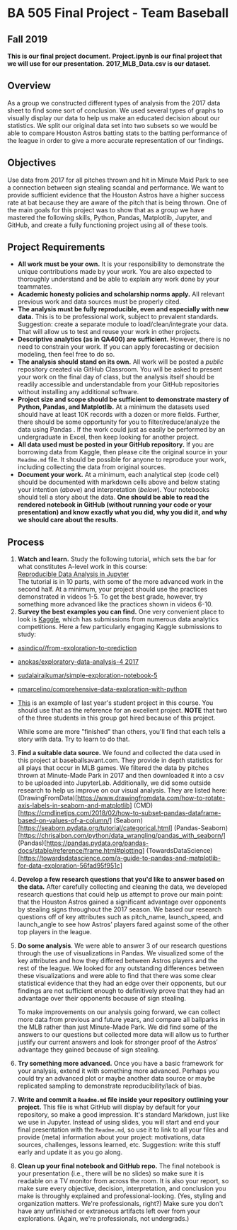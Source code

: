 # BA 505 Final Project - Team Baseball
## Fall 2019
__This is our final project document.__
__Project.ipynb is our final project that we will use for our presentation.__
__2017_MLB_Data.csv is our dataset.__

## Overview
As a group we constructed different types of analysis from the 2017 data sheet to find some sort of conclusion. We used several types of graphs to visually display our data to help us make an educated decision about our statistics. We split our original data set into two subsets so we would be able to compare Houston Astros batting stats to the batting performance of the league in order to give a more accurate representation of our findings.

## Objectives
Use data from 2017 for all pitches thrown and hit in Minute Maid Park to see a connection between sign stealing scandal and performance. We want to provide sufficient evidence that the Houston Astros have a higher success rate at bat because they are aware of the pitch that is being thrown. One of the main goals for this project was to show that as a group we have mastered the following skills, Python, Pandas, Matplotlib, Jupyter, and GitHub, and create a fully functioning project using all of these tools. 


## Project Requirements
* **All work must be your own.** It is your responsibility to demonstrate the unique contributions made by your work. You are also expected to thoroughly understand and be able to explain any work done by your teammates.
* **Academic honesty policies and scholarship norms apply.** All relevant previous work and data sources must be properly cited.
* **The analysis must be fully reproducible, even and especially with new data.** This is to be professional work, subject to prevalent standards. Suggestion: create a separate module to load/clean/integrate your data. That will allow us to test and reuse your work in other projects.
* **Descriptive analytics (as in QA400) are sufficient.** However, there is no need to constrain your work. If you can apply forecasting or decision modeling, then feel free to do so.
* **The analysis should stand on its own.** All work will be posted a *public* repository created via GitHub Classroom. You will be asked to present your work on the final day of class, but the analysis itself should be readily accessible and understandable from your GitHub repositories without installing any additional software.
* **Project size and scope should be sufficient to demonstrate mastery of Python, Pandas, and Matplotlib.** At a minimum the datasets used should have at least 10K records with a dozen or more fields. Further, there should be some opportunity for you to filter/reduce/analyze the data using Pandas . If the work could just as easily be performed by an undergraduate in Excel, then keep looking for another project.
* **All data used must be posted in your GitHub repository.** If you are borrowing data from Kaggle, then please cite the original source in your `Readme.md` file. It should be possible for anyone to reproduce your work, including collecting the data from original sources.
* **Document your work.** At a minimum, each analytical step (code cell) should be documented with markdown cells above and below stating your intention (_above_) and interpretation (_below_). Your notebooks should tell a story about the data. **One should be able to read the rendered notebook in GitHub (without running your code or your presentation) and know exactly what you did, why you did it, and why we should care about the results.**

## Process  

1. **Watch and learn.** Study the following tutorial, which sets the bar for what constitutes A-level work in this course:  
[Reproducible Data Analysis in Jupyter](https://jakevdp.github.io/blog/2017/03/03/reproducible-data-analysis-in-jupyter)  
The tutorial is in 10 parts, with some of the more advanced work in the second half. At a minimum, your project should use the practices demonstrated in videos 1-5. To get the best grade, however, try something more advanced like the practices shown in videos 6-10.  
2. **Survey the best examples you can find.** One very convenient place to look is [Kaggle](https://kaggle.com), which has submissions from numerous data analytics competitions. Here a few particularly engaging Kaggle submissions to study:
  * [asindico//from-exploration-to-prediction](https://www.kaggle.com/asindico/from-exploration-to-prediction)
  * [anokas/exploratory-data-analysis-4 2017](https://www.kaggle.com/anokas/exploratory-data-analysis-4)
  * [sudalairajkumar/simple-exploration-notebook-5](https://www.kaggle.com/sudalairajkumar/simple-exploration-notebook-5)
  * [pmarcelino/comprehensive-data-exploration-with-python](https://www.kaggle.com/pmarcelino/comprehensive-data-exploration-with-python)
  * [This](https://github.com/fairfield-university-ba505-fall2018/final-project-filip-s-angels) is an example of last year's student project in this course. You should use that as the reference for an excellent project. __NOTE__ that two of the three students in this group got hired because of this project.

      While some are more "finished" than others, you'll find that each tells a story with data. Try to learn to do that.  

3. **Find a suitable data source.** We found and collected the data used in this project at baseballsavant.com. They provide in depth statistics for all plays that occur in MLB games. We filtered the data by pitches thrown at Minute-Made Park in 2017 and then downloaded it into a csv to be uploaded into JupyterLab. 
    Additionally, we did some outside research to help us improve on our visual analysis. They are listed here:
    (DrawingFromData)[https://www.drawingfromdata.com/how-to-rotate-axis-labels-in-seaborn-and-matplotlib]
    (CMD)[https://cmdlinetips.com/2018/02/how-to-subset-pandas-dataframe-based-on-values-of-a-column/]
    (Seaborn)[https://seaborn.pydata.org/tutorial/categorical.html]
    (Pandas-Seaborn)[https://chrisalbon.com/python/data_wrangling/pandas_with_seaborn/]
    (Pandas)[https://pandas.pydata.org/pandas-docs/stable/reference/frame.html#plotting]
    (TowardsDataScience)[https://towardsdatascience.com/a-guide-to-pandas-and-matplotlib-for-data-exploration-56fad95f951c]

4. **Develop a few research questions that you'd like to answer based on the data.** After carefully collecting and cleaning the data, we developed research questions that could help us attempt to prove our main point: that the Houston Astros gained a significant advantage over opponents by stealing signs throughout the 2017 season. We based our research questions off of key attributes such as pitch_name, launch_speed, and launch_angle to see how Astros’ players fared against some of the other top players in the league.
5. **Do some analysis**. We were able to answer 3 of our research questions through the use of visualizations in Pandas. We visualized some of the key attributes and how they differed between Astros players and the rest of the league. We looked for any outstanding differences between these visualizations and were able to find that there was some clear statistical evidence that they had an edge over their opponents, but our findings are not sufficient enough to definitively prove that they had an advantage over their opponents because of sign stealing.

    To make improvements on our analysis going forward, we can collect more data from previous and future years, and compare all ballparks in the MLB rather than just Minute-Made Park. We did find some of the answers to our questions but collected more data will allow us to further justify our current answers and look for stronger proof of the Astros’ advantage they gained because of sign stealing.  
6. **Try something more advanced.** Once you have a basic framework for your analysis, extend it with something more advanced. Perhaps you could try an advanced plot or maybe another data source or maybe replicated sampling to demonstrate reproducibility/lack of bias.
7. **Write and commit a `Readme.md` file inside your repository outlining your project.** This file is what GitHub will display by default for your repository, so make a good impression. It's standard Markdown, just like we use in Jupyter. Instead of using slides, you will start and end your final presentation with the `Readme.md`, so use it to link to all your files and provide (meta) information about your project: motivations, data sources, challenges, lessons learned, etc. Suggestion: write this stuff early and update it as you go along.
8. **Clean up your final notebook and GitHub repo.** The final notebook is your presentation (i.e., there will be no slides) so make sure it is readable on a TV monitor from across the room. It is also your report, so make sure every objective, decision, interpretation, and conclusion you make is throughly explained and professional-looking. (Yes, styling and organization matters. We're professionals, right?) Make sure you don't have any unfinished or extraneous artifacts left over from your explorations. (Again, we're professionals, not undergrads.)
